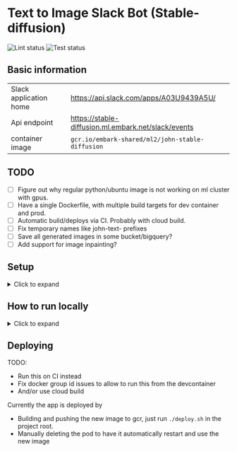 # Text to Image Slack Bot (Stable-diffusion)

![Lint status](https://github.com/EmbarkStudios/text-to-image-slack-bot/actions/workflows/lint.yaml/badge.svg?branch=main)
![Test status](https://github.com/EmbarkStudios/text-to-image-slack-bot//actions/workflows/test.yaml/badge.svg?branch=main)

## Basic information
|   |   |
|---|---|
|Slack application home|https://api.slack.com/apps/A03U9439A5U/|
|Api endpoint|https://stable-diffusion.ml.embark.net/slack/events|
|container image|`gcr.io/embark-shared/ml2/john-stable-diffusion`|

## TODO
- [ ] Figure out why regular python/ubuntu image is not working on ml cluster with gpus.
- [ ] Have a single Dockerfile, with multiple build targets for dev container and prod.
- [ ] Automatic build/deploys via CI. Probably with cloud build.
- [ ] Fix temporary names like john-text- prefixes
- [ ] Save all generated images in some bucket/bigquery?
- [ ] Add support for image inpainting?

## Setup
<details>
<summary>Click to expand</summary>

### Local environment secrets
Put secrets in `.envrc`, they will be automatically loaded by `direnv`.

### Create secrets
```bash
gcloud secrets create john-test-slack-bot-token
gcloud secrets create john-test-slack-signing-secret
```

### Update secret versions
```bash
echo -n $SLACK_BOT_TOKEN | gcloud secrets versions add john-test-slack-bot-token --data-file=-
echo -n $SLACK_SIGNING_SECRET | gcloud secrets versions add john-test-slack-signing-secret --data-file=-
```

### Allow default service account to access secrets
```bash
gcloud secrets add-iam-policy-binding john-test-slack-bot-token \
   --role roles/secretmanager.secretAccessor \
   --member serviceAccount:153639231195-compute@developer.gserviceaccount.com

gcloud secrets add-iam-policy-binding john-test-slack-signing-secret \
   --role roles/secretmanager.secretAccessor \
   --member serviceAccount:153639231195-compute@developer.gserviceaccount.com
```

</details>

## How to run locally
<details>
<summary>Click to expand</summary>

1. ```bash
   python -m src.app
   ```
2. ```bash
   # ngrok config add-authtoken <token>

   ngrok http 3000
   ```
3. Update request url for event subscription: https://api.slack.com/apps/A03U9439A5U/event-subscriptions?

</details>

## Deploying
TODO:
- Run this on CI instead
- Fix docker group id issues to allow to run this from the devcontainer
- And/or use cloud build

Currently the app is deployed by
- Building and pushing the new image to gcr, just run `./deploy.sh` in the project root.
- Manually deleting the pod to have it automatically restart and use the new image

